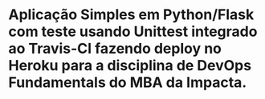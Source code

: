 # Aplicação Simples em  Python/Flask com teste usando Unittest integrado ao Travis-CI fazendo deploy no Heroku para a disciplina de DevOps Fundamentals do MBA da Impacta.